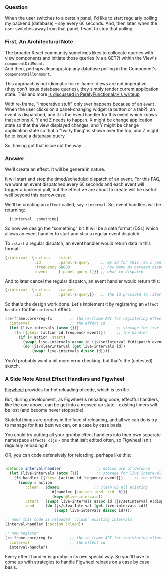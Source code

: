 ### Question

When the user switches to a certain panel, I'd like to start regularly polling my 
backend (database) - say every 60 seconds.  And, then later, when the user switches 
away from that panel, I want to stop that polling.

### First, An Architectural Note 

The broader React community sometimes likes to collocate queries with view components 
and initiate those queries (via a GET?) within the View's `componentDidMount`.  
And then, perhaps cleanup/stop any database polling in the Component's `componentWillUnmount`.

This approach is not idiomatic for re-frame. Views are not imperative  
(they don't issue database queries), they simply render current application state. 
This and more 
[is discussed in PurelyFunctional.tv's writeup](https://purelyfunctional.tv/article/react-vs-re-frame/)

With re-frame, "imperative stuff" only ever happens
because of an `event`.  When the user clicks on a panel-changing widget (a button or a tab?),
an event is dispatched, and it is the event handler for this event which knows 
that actions X, Y and Z needs to happen. X might be change application state so 
that the view displayed changes, and Y might be change application state so that a
"twirly thing" is shown over the top, and Z might be to issue a database query. 

So, having got that issue out the way ... 
 
### Answer 

We'll create an effect. It will be general in nature. 

It will start and stop the timed/scheduled dispatch of an event. 
For this FAQ,
we want an event dispatched every 60 seconds and each event will  
trigger a backend poll, but the effect we are about to create 
will be useful well beyond this narrow case. 

We'll be creating an `effect` called, say, `:interval`. So, event handlers 
will be returning: 
``` 
  {:interval  something}
```
So now we design the "something" bit. It will be a data format (DSL) which
allows an event handler to start and stop a regular event dispatch.

To `:start` a regular dispatch, an event handler would return 
data in this format:
```clj
{:interval  {:action    :start
             :id        :panel-1-query     ;; my id for this (so I can cancel later)
             :frequency 60000              ;; how many ms between dispatches 
             :event     [:panel-query 1]}} ;; what to dispatch 
```

And to later cancel the regular dispatch, an event handler would return this:
```clj
{:interval  {:action    :cancel
             :id        :panel-1-query}}   ;; the id provided to :start  
```

So that's the design work done. Let's implement it by registering an 
`effect handler` for the `:interval` effect:
```clj
(re-frame.core/reg-fx        ;; the re-frame API for registering effect handlers
  :interval                  ;; the effect id
  (let [live-intervals (atom {})]                 ;; storage for live interevals
    (fn [{:keys [action id frequency event]}]     ;; the handler
      (if (= action :start) 
        (swap! live-intervals assoc id (js/setInterval #(dispatch event) frequency))) 
        (do (js/clearInterval (get live-intervals id)) 
            (swap! live-intervals dissoc id))))
```

You'd probably want a bit more error checking, but that's the (untested) sketch.

### A Side Note About Effect Handlers and Figwheel 

[Figwheel](https://github.com/bhauman/lein-figwheel) provides for hot reloading of code, which 
is terrific.

But, during development, as Figwheel is reloading code, effectful handlers, like the 
one above, can be get into a messed up state - existing timers will be lost (and 
become never stoppable). 

Stateful things are grubby in the face of reloading, and all we can do is 
try to manage for it as best we can, on a case by case basis.

You could try putting all your grubby effect handlers into their own 
separate namespace `effects.cljs` - one that isn't edited often, so Figwheel isn't 
regularly reloading it. 

OR, you can code defensively for reloading, perhaps like this:
```clj

(defonce interval-handler                ;; notice use of defonce
  (let [live-intervals (atom {})]        ;; storage for live interevals
    (fn handler [{:keys [action id frequency event]}]     ;; the effect handler
      (condp = action
         :clean   (doseq                ;; clean up all existing 
                     #(handler {:action :end  :id  %1}) 
                     (keys @live-intervals))
         :start   (swap! live-intervals assoc id (js/setInterval #(dispatch event) frequency))) 
         :end     (do (js/clearInterval (get live-intervals id)) 
                      (swap! live-intervals dissoc id))))

;; when this code is reloaded `:clean` existing intervals
(interval-handler {:action :clean})

;; now register            
(re-frame.core/reg-fx        ;; the re-frame API for registering effect handlers
  :interval                  ;; the effect id
  interval-handler)
```


Every effect handler is grubby in its own special way. So you'll have to 
come up with strategies to handle Figwheel reloads on a case by case basis.

